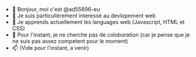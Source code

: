 - 👋 Bonjour, moi c'est @ad55896-eu
- 👀 Je suis particulièrement interessé au devlopement web 
- 🌱 Je apprends actuellement les languages web (Javascript, HTML et CSS) 
- 💞️ Pour l'instant, je ne cherche pas de coloboration (car je pense que je ne suis pas assez competent pour le moment) 
- 📫 (Vide pour l'instant, a venir) 

<!---
ad55896-eu/ad55896-eu is a ✨ special ✨ repository because its `README.md` (this file) appears on your GitHub profile.
You can click the Preview link to take a look at your changes.
--->
